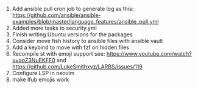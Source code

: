 1. Add ansible pull cron job to generate log as this: https://github.com/ansible/ansible-examples/blob/master/language_features/ansible_pull.yml 
1. Added more tasks to security.yml
2. Finish writing Ubuntu versions for the packages
3. Consider move fish history to ansible files with ansible vault
4. Add a keybind to move with fzf on hidden files
5. Recompile st with emoji support see: https://www.youtube.com/watch?v=aoZ3NuEKFF0 and https://github.com/LukeSmithxyz/LARBS/issues/119
6. Configure LSP in neovim
7. make lfub emojis work
